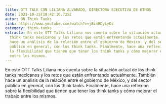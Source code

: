 ```yaml
---
title: OTT TALK CON LILIANA ALVARADO, DIRECTORA EJECUTIVA DE ETHOS
date: 2021-10-25T18:42:16.735Z
autor: ON Think Tanks
link: https://www.youtube.com/watch?v=jBinRDyLyOs
category: think-tanks
extracto: En este OTT Talks Liliana nos cuenta sobre la situación actual de los
  think tanks mexicanos y los retos que están enfrentando actualmente. También
  hace un análisis de la relación entre el gobierno de México, y del sector
  público en general, con los think tanks. Finalmente, hace una reflexión sobre
  la flexibilidad que tienen que tener los think tanks y cómo mejorar el trabajo
  entre los mismos.
---
```

En este OTT Talks Liliana nos cuenta sobre la situación actual de los think tanks mexicanos y los retos que están enfrentando actualmente. También hace un análisis de la relación entre el gobierno de México, y del sector público en general, con los think tanks. Finalmente, hace una reflexión sobre la flexibilidad que tienen que tener los think tanks y cómo mejorar el trabajo entre los mismos.